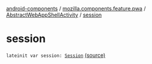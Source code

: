 [android-components](../../index.md) / [mozilla.components.feature.pwa](../index.md) / [AbstractWebAppShellActivity](index.md) / [session](./session.md)

# session

`lateinit var session: `[`Session`](../../mozilla.components.browser.session/-session/index.md) [(source)](https://github.com/mozilla-mobile/android-components/blob/master/components/feature/pwa/src/main/java/mozilla/components/feature/pwa/AbstractWebAppShellActivity.kt#L26)